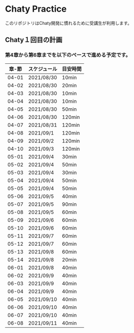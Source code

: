 # Chaty Practice
このリポジトリはChaty開発に慣れるために受講生が利用します。
## Chaty１回目の計画
### 第4章から第6章までを以下のペースで進める予定です。
|章-節|スケジュール|目安時間|
|---|---|---|
|04-01|2021/08/30|10min|
|04-02|2021/08/30|20min|
|04-03|2021/08/30|10min|
|04-04|2021/08/30|10min|
|04-05|2021/08/30|50min|
|04-06|2021/08/30|120min|
|04-07|2021/08/31|120min|
|04-08|2021/09/1|120min|
|04-09|2021/09/2|120min|
|04-10|2021/09/3|120min|
|05-01|2021/09/4|30min|
|05-02|2021/09/4|50min|
|05-03|2021/09/4|30min|
|05-04|2021/09/4|50min|
|05-05|2021/09/4|50min|
|05-06|2021/09/5|40min|
|05-07|2021/09/5|90min|
|05-08|2021/09/5|60min|
|05-09|2021/09/6|60min|
|05-10|2021/09/6|60min|
|05-11|2021/09/7|60min|
|05-12|2021/09/7|60min|
|05-13|2021/09/8|60min|
|05-14|2021/09/8|20min|
|06-01|2021/09/8|40min|
|06-02|2021/09/9|40min|
|06-03|2021/09/9|40min|
|06-04|2021/09/9|40min|
|06-05|2021/09/10|40min|
|06-06|2021/09/10|40min|
|06-07|2021/09/10|40min|
|06-08|2021/09/11|40min|

